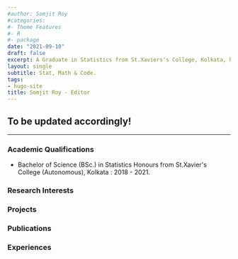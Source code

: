 ```yaml
---
#author: Somjit Roy
#categories:
#- Theme Features
#- R
#- package
date: "2021-09-10"
draft: false
excerpt: A Graduate in Statistics from St.Xaviers's College, Kolkata, having interests in Applied Probability and Statistics including Markov Chains, Design of Experiments, Machine Learning, etc.
layout: single
subtitle: Stat, Math & Code.
tags:
- hugo-site
title: Somjit Roy - Editor
---
```


## To be updated accordingly!

---

### Academic Qualifications

* Bachelor of Science (BSc.) in Statistics Honours from St.Xavier's College (Autonomous), Kolkata : 2018 - 2021.

### Research Interests


### Projects


### Publications



### Experiences
